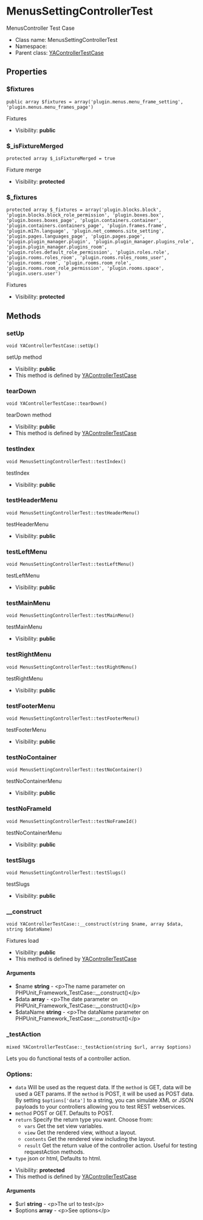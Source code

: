 MenusSettingControllerTest
===============

MenusController Test Case




* Class name: MenusSettingControllerTest
* Namespace: 
* Parent class: [YAControllerTestCase](YAControllerTestCase.md)





Properties
----------


### $fixtures

    public array $fixtures = array('plugin.menus.menu_frame_setting', 'plugin.menus.menu_frames_page')

Fixtures



* Visibility: **public**


### $_isFixtureMerged

    protected array $_isFixtureMerged = true

Fixture merge



* Visibility: **protected**


### $_fixtures

    protected array $_fixtures = array('plugin.blocks.block', 'plugin.blocks.block_role_permission', 'plugin.boxes.box', 'plugin.boxes.boxes_page', 'plugin.containers.container', 'plugin.containers.containers_page', 'plugin.frames.frame', 'plugin.m17n.language', 'plugin.net_commons.site_setting', 'plugin.pages.languages_page', 'plugin.pages.page', 'plugin.plugin_manager.plugin', 'plugin.plugin_manager.plugins_role', 'plugin.plugin_manager.plugins_room', 'plugin.roles.default_role_permission', 'plugin.roles.role', 'plugin.rooms.roles_room', 'plugin.rooms.roles_rooms_user', 'plugin.rooms.room', 'plugin.rooms.room_role', 'plugin.rooms.room_role_permission', 'plugin.rooms.space', 'plugin.users.user')

Fixtures



* Visibility: **protected**


Methods
-------


### setUp

    void YAControllerTestCase::setUp()

setUp method



* Visibility: **public**
* This method is defined by [YAControllerTestCase](YAControllerTestCase.md)




### tearDown

    void YAControllerTestCase::tearDown()

tearDown method



* Visibility: **public**
* This method is defined by [YAControllerTestCase](YAControllerTestCase.md)




### testIndex

    void MenusSettingControllerTest::testIndex()

testIndex



* Visibility: **public**




### testHeaderMenu

    void MenusSettingControllerTest::testHeaderMenu()

testHeaderMenu



* Visibility: **public**




### testLeftMenu

    void MenusSettingControllerTest::testLeftMenu()

testLeftMenu



* Visibility: **public**




### testMainMenu

    void MenusSettingControllerTest::testMainMenu()

testMainMenu



* Visibility: **public**




### testRightMenu

    void MenusSettingControllerTest::testRightMenu()

testRightMenu



* Visibility: **public**




### testFooterMenu

    void MenusSettingControllerTest::testFooterMenu()

testFooterMenu



* Visibility: **public**




### testNoContainer

    void MenusSettingControllerTest::testNoContainer()

testNoContainerMenu



* Visibility: **public**




### testNoFrameId

    void MenusSettingControllerTest::testNoFrameId()

testNoContainerMenu



* Visibility: **public**




### testSlugs

    void MenusSettingControllerTest::testSlugs()

testSlugs



* Visibility: **public**




### __construct

    void YAControllerTestCase::__construct(string $name, array $data, string $dataName)

Fixtures load



* Visibility: **public**
* This method is defined by [YAControllerTestCase](YAControllerTestCase.md)


#### Arguments
* $name **string** - &lt;p&gt;The name parameter on PHPUnit_Framework_TestCase::__construct()&lt;/p&gt;
* $data **array** - &lt;p&gt;The date parameter on PHPUnit_Framework_TestCase::__construct()&lt;/p&gt;
* $dataName **string** - &lt;p&gt;The dataName parameter on PHPUnit_Framework_TestCase::__construct()&lt;/p&gt;



### _testAction

    mixed YAControllerTestCase::_testAction(string $url, array $options)

Lets you do functional tests of a controller action.

### Options:

- `data` Will be used as the request data. If the `method` is GET,
  data will be used a GET params. If the `method` is POST, it will be used
  as POST data. By setting `$options['data']` to a string, you can simulate XML or JSON
  payloads to your controllers allowing you to test REST webservices.
- `method` POST or GET. Defaults to POST.
- `return` Specify the return type you want. Choose from:
    - `vars` Get the set view variables.
    - `view` Get the rendered view, without a layout.
    - `contents` Get the rendered view including the layout.
    - `result` Get the return value of the controller action. Useful
      for testing requestAction methods.
- `type` json or html, Defaults to html.

* Visibility: **protected**
* This method is defined by [YAControllerTestCase](YAControllerTestCase.md)


#### Arguments
* $url **string** - &lt;p&gt;The url to test&lt;/p&gt;
* $options **array** - &lt;p&gt;See options&lt;/p&gt;


